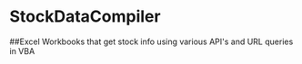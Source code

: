 # StockDataCompiler
##Excel Workbooks that get stock info using various API's and URL queries in VBA
